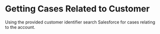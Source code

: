 # Getting Cases Related to Customer
Using the provided customer identifier search Salesforce for cases relating to the account.